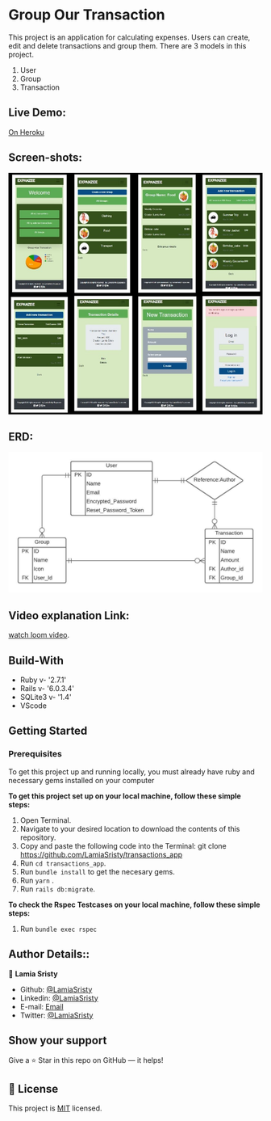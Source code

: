 # Group Our Transaction

This project is an application for calculating expenses. Users can create, edit and delete transactions and group them. 
There are 3 models in this project.
1. User
2. Group
3. Transaction

## Live Demo:
[On Heroku](https://whispering-sea-85863.herokuapp.com/users/sign_in)

## Screen-shots:
<img src="app/assets/images/collage-3.jpg">

## ERD:
<img src="app/assets/images/Transaction_app.jpeg">

## Video explanation Link:
[watch loom video](https://www.loom.com/share/00d38320df6a4add9596ee2e93b3ef74).

## Build-With

- Ruby v- '2.7.1'
- Rails v- '6.0.3.4'
- SQLite3 v- '1.4'
- VScode

## Getting Started

### Prerequisites

To get this project up and running locally, you must already have ruby and necessary gems installed on your computer

**To get this project set up on your local machine, follow these simple steps:**

1. Open Terminal.
2. Navigate to your desired location to download the contents of this repository.
3. Copy and paste the following code into the Terminal: git clone https://github.com/LamiaSristy/transactions_app
4. Run ```cd transactions_app```.
5. Run ```bundle install``` to get the necesary gems.
6. Run ```yarn``` .
7. Run `rails db:migrate`.

**To check the Rspec Testcases on your local machine, follow these simple steps:**
1. Run ```bundle exec rspec ```

## Author Details::

👤 **Lamia Sristy**

- Github: [@LamiaSristy](https://github.com/LamiaSristy)
- Linkedin: [@LamiaSristy](https://www.linkedin.com/in/lamia-hemayet-sristy/)
- E-mail: <a href="mailto:lamiasristy@gmail.com?subject=Hello Lamia!">Email</a>  
- Twitter: [@LamiaSristy](https://twitter.com/lsristy1)


## Show your support

Give a ⭐ Star in this repo on GitHub — it helps!

## 📝 License

This project is [MIT](lic.url) licensed.   
